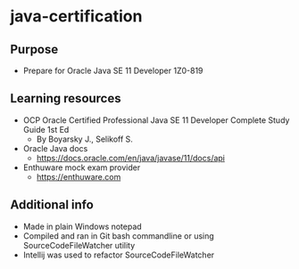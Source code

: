# java-certification

## Purpose 

- Prepare for Oracle Java SE 11 Developer 1Z0-819

## Learning resources

- OCP Oracle Certified Professional Java SE 11 Developer Complete Study Guide 1st Ed
  - By Boyarsky J., Selikoff S.
- Oracle Java docs
  - https://docs.oracle.com/en/java/javase/11/docs/api
- Enthuware mock exam provider
  - https://enthuware.com
 
## Additional info

- Made in plain Windows notepad
- Compiled and ran in Git bash commandline or using SourceCodeFileWatcher utility
- Intellij was used to refactor SourceCodeFileWatcher

